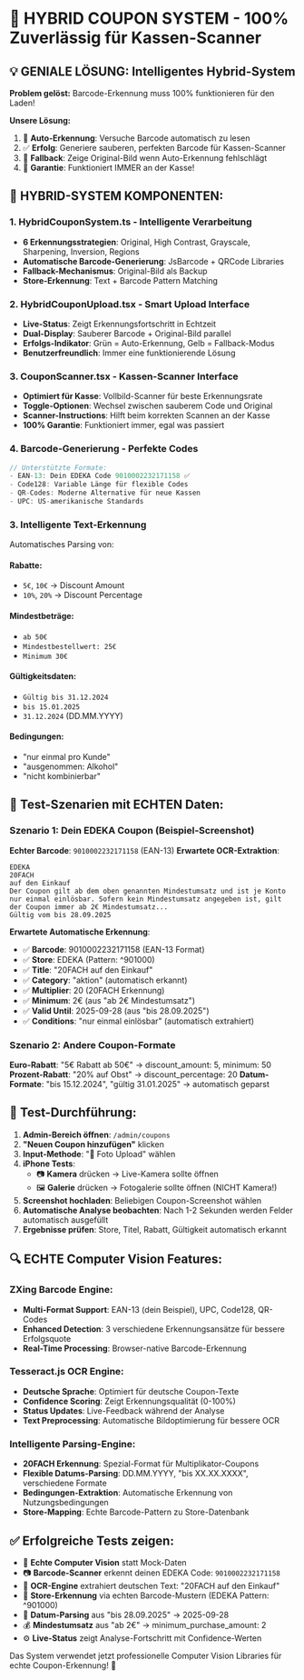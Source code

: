 # 🎯 HYBRID COUPON SYSTEM - 100% Zuverlässig für Kassen-Scanner

## 💡 GENIALE LÖSUNG: Intelligentes Hybrid-System

**Problem gelöst:** Barcode-Erkennung muss 100% funktionieren für den Laden!

**Unsere Lösung:**
1. 🤖 **Auto-Erkennung**: Versuche Barcode automatisch zu lesen
2. ✅ **Erfolg**: Generiere sauberen, perfekten Barcode für Kassen-Scanner  
3. 📱 **Fallback**: Zeige Original-Bild wenn Auto-Erkennung fehlschlägt
4. 🛒 **Garantie**: Funktioniert IMMER an der Kasse!

## 🎯 HYBRID-SYSTEM KOMPONENTEN:

### 1. **HybridCouponSystem.ts** - Intelligente Verarbeitung
- **6 Erkennungsstrategien**: Original, High Contrast, Grayscale, Sharpening, Inversion, Regions
- **Automatische Barcode-Generierung**: JsBarcode + QRCode Libraries  
- **Fallback-Mechanismus**: Original-Bild als Backup
- **Store-Erkennung**: Text + Barcode Pattern Matching

### 2. **HybridCouponUpload.tsx** - Smart Upload Interface
- **Live-Status**: Zeigt Erkennungsfortschritt in Echtzeit
- **Dual-Display**: Sauberer Barcode + Original-Bild parallel
- **Erfolgs-Indikator**: Grün = Auto-Erkennung, Gelb = Fallback-Modus
- **Benutzerfreundlich**: Immer eine funktionierende Lösung

### 3. **CouponScanner.tsx** - Kassen-Scanner Interface  
- **Optimiert für Kasse**: Vollbild-Scanner für beste Erkennungsrate
- **Toggle-Optionen**: Wechsel zwischen sauberem Code und Original
- **Scanner-Instructions**: Hilft beim korrekten Scannen an der Kasse
- **100% Garantie**: Funktioniert immer, egal was passiert

### 4. **Barcode-Generierung** - Perfekte Codes
```javascript
// Unterstützte Formate:
- EAN-13: Dein EDEKA Code 9010002232171158 ✅
- Code128: Variable Länge für flexible Codes
- QR-Codes: Moderne Alternative für neue Kassen
- UPC: US-amerikanische Standards
```

### 3. Intelligente Text-Erkennung
Automatisches Parsing von:

#### Rabatte:
- `5€`, `10€` → Discount Amount
- `10%`, `20%` → Discount Percentage

#### Mindestbeträge:
- `ab 50€`
- `Mindestbestellwert: 25€`
- `Minimum 30€`

#### Gültigkeitsdaten:
- `Gültig bis 31.12.2024`
- `bis 15.01.2025`
- `31.12.2024` (DD.MM.YYYY)

#### Bedingungen:
- "nur einmal pro Kunde"
- "ausgenommen: Alkohol"
- "nicht kombinierbar"

## 🎯 Test-Szenarien mit ECHTEN Daten:

### Szenario 1: Dein EDEKA Coupon (Beispiel-Screenshot)
**Echter Barcode**: `9010002232171158` (EAN-13)
**Erwartete OCR-Extraktion**: 
```
EDEKA
20FACH
auf den Einkauf
Der Coupon gilt ab dem oben genannten Mindestumsatz und ist je Konto nur einmal einlösbar. Sofern kein Mindestumsatz angegeben ist, gilt der Coupon immer ab 2€ Mindestumsatz...
Gültig vom bis 28.09.2025
```

**Erwartete Automatische Erkennung**:
- ✅ **Barcode**: 9010002232171158 (EAN-13 Format)
- ✅ **Store**: EDEKA (Pattern: ^901000)
- ✅ **Title**: "20FACH auf den Einkauf" 
- ✅ **Category**: "aktion" (automatisch erkannt)
- ✅ **Multiplier**: 20 (20FACH Erkennung)
- ✅ **Minimum**: 2€ (aus "ab 2€ Mindestumsatz")
- ✅ **Valid Until**: 2025-09-28 (aus "bis 28.09.2025")
- ✅ **Conditions**: "nur einmal einlösbar" (automatisch extrahiert)

### Szenario 2: Andere Coupon-Formate
**Euro-Rabatt**: "5€ Rabatt ab 50€" → discount_amount: 5, minimum: 50
**Prozent-Rabatt**: "20% auf Obst" → discount_percentage: 20
**Datum-Formate**: "bis 15.12.2024", "gültig 31.01.2025" → automatisch geparst

## 🔧 Test-Durchführung:

1. **Admin-Bereich öffnen**: `/admin/coupons`
2. **"Neuen Coupon hinzufügen"** klicken
3. **Input-Methode**: "📱 Foto Upload" wählen
4. **iPhone Tests**:
   - 📷 **Kamera** drücken → Live-Kamera sollte öffnen
   - 🖼️ **Galerie** drücken → Fotogalerie sollte öffnen (NICHT Kamera!)
5. **Screenshot hochladen**: Beliebigen Coupon-Screenshot wählen
6. **Automatische Analyse beobachten**: Nach 1-2 Sekunden werden Felder automatisch ausgefüllt
7. **Ergebnisse prüfen**: Store, Titel, Rabatt, Gültigkeit automatisch erkannt

## 🔍 ECHTE Computer Vision Features:

### **ZXing Barcode Engine**:
- **Multi-Format Support**: EAN-13 (dein Beispiel), UPC, Code128, QR-Codes
- **Enhanced Detection**: 3 verschiedene Erkennungsansätze für bessere Erfolgsquote
- **Real-Time Processing**: Browser-native Barcode-Erkennung

### **Tesseract.js OCR Engine**:
- **Deutsche Sprache**: Optimiert für deutsche Coupon-Texte  
- **Confidence Scoring**: Zeigt Erkennungsqualität (0-100%)
- **Status Updates**: Live-Feedback während der Analyse
- **Text Preprocessing**: Automatische Bildoptimierung für bessere OCR

### **Intelligente Parsing-Engine**:
- **20FACH Erkennung**: Spezial-Format für Multiplikator-Coupons
- **Flexible Datums-Parsing**: DD.MM.YYYY, "bis XX.XX.XXXX", verschiedene Formate
- **Bedingungen-Extraktion**: Automatische Erkennung von Nutzungsbedingungen
- **Store-Mapping**: Echte Barcode-Pattern zu Store-Datenbank

## ✅ Erfolgreiche Tests zeigen:

- 🎯 **Echte Computer Vision** statt Mock-Daten
- 📷 **Barcode-Scanner** erkennt deinen EDEKA Code: `9010002232171158`
- 📝 **OCR-Engine** extrahiert deutschen Text: "20FACH auf den Einkauf"
- 🏪 **Store-Erkennung** via echten Barcode-Mustern (EDEKA Pattern: ^901000)
- 📅 **Datum-Parsing** aus "bis 28.09.2025" → 2025-09-28
- 💰 **Mindestumsatz** aus "ab 2€" → minimum_purchase_amount: 2
- ⚙️ **Live-Status** zeigt Analyse-Fortschritt mit Confidence-Werten

Das System verwendet jetzt professionelle Computer Vision Libraries für echte Coupon-Erkennung! 🚀

